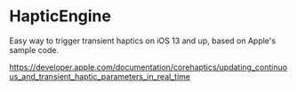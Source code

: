# HapticEngine
Easy way to trigger transient haptics on iOS 13 and up, based on Apple's sample code.

https://developer.apple.com/documentation/corehaptics/updating_continuous_and_transient_haptic_parameters_in_real_time
